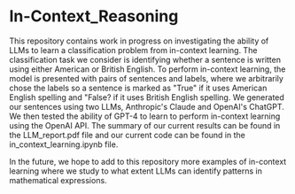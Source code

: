 # In-Context_Reasoning

This repository contains work in progress on investigating the ability of LLMs to learn a classification problem from in-context learning.
The classification task we consider is identifying whether a sentence is written using either American or British English.
To perform in-context learning, the model is presented with pairs of sentences and labels, where we arbitrarily chose the labels so a sentence is marked as "True" if it uses American English spelling and "False? if it uses British English spelling.
We generated our sentences using two LLMs, Anthropic's Claude and OpenAI's ChatGPT. 
We then tested the ability of GPT-4 to learn to perform in-context learning using the OpenAI API.
The summary of our current results can be found in the LLM_report.pdf file and our current code can be found in the in_context_learning.ipynb file.

In the future, we hope to add to this repository more examples of in-context learning where we study to what extent LLMs can identify patterns in mathematical expressions.
